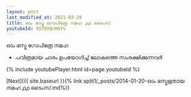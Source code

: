 ```yaml
---
layout: post
last_modified_at: 2021-03-29
title: ഓം ഭസ്മ ഗോപിത്രേ നമഹ ൧൧ ടൈംസ്
youtubeId: 9SfOXQnHGYs
---
```

 
 
 ഓം ഭസ്മ ഗോപിത്രേ നമഹ 
 
 -  പവിത്രമായ ചാരം ഉപയോഗിച്ച് ലോകത്തെ സംരക്ഷിക്കുന്നവർ 
 
  
 
  
 
 
 
 
 
 


{% include youtubePlayer.html id=page.youtubeId %}
 
[Next]({{ site.baseurl }}{% link  split1/_posts/2014-01-20-ഓം ഭസ്മഭൂതായ നമഹ ൧൧ ടൈംസ്.md%})
 
